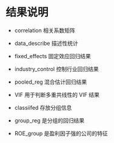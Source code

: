 # 结果说明

+ correlation 相关系数矩阵
+ data_describe 描述性统计
+ fixed_effects 固定效应回归结果
+ industry_control 控制行业回归结果
+ pooled_reg 混合估计回归结果
+ VIF 用于判断多重共线性的 VIF 结果

+ classiifed 存放分组信息
+ group_reg 是分组的回归结果
+ ROE_group 是盈利因子强的公司的特征

